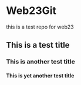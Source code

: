# Web23Git
this is a test repo for web23 

## This is a test title

### This is another test title

#### This is yet another test title